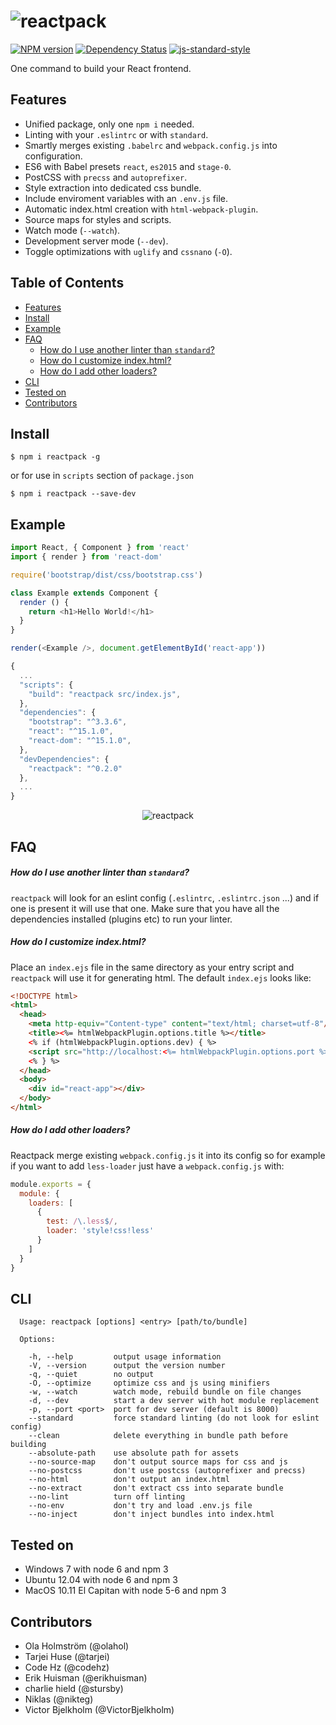 # ![reactpack](reactpack.png)

[![NPM version][npm-image]][npm-url]
[![Dependency Status][dep-image]][dep-url]
[![js-standard-style][standard-image]][standard-url]

One command to build your React frontend.

## Features

- Unified package, only one `npm i` needed.
- Linting with your `.eslintrc` or with `standard`.
- Smartly merges existing `.babelrc` and `webpack.config.js` into configuration.
- ES6 with Babel presets `react`, `es2015` and `stage-0`.
- PostCSS with `precss` and `autoprefixer`.
- Style extraction into dedicated css bundle.
- Include enviroment variables with an `.env.js` file.
- Automatic index.html creation with `html-webpack-plugin`.
- Source maps for styles and scripts.
- Watch mode (`--watch`).
- Development server mode (`--dev`).
- Toggle optimizations with `uglify` and `cssnano` (`-O`).

## Table of Contents

  * [Features](#features)
  * [Install](#install)
  * [Example](#example)
  * [FAQ](#faq)
    * [How do I use another linter than `standard`?](#how-do-i-use-another-linter-than-standard)
    * [How do I customize index.html?](#how-do-i-customize-indexhtml)
    * [How do I add other loaders?](#how-do-i-add-other-loaders)
  * [CLI](#cli)
  * [Tested on](#tested-on)
  * [Contributors](#contributors)

## Install

```
$ npm i reactpack -g
```

or for use in `scripts` section of `package.json`

```
$ npm i reactpack --save-dev
```

## Example

```js
import React, { Component } from 'react'
import { render } from 'react-dom'

require('bootstrap/dist/css/bootstrap.css')

class Example extends Component {
  render () {
    return <h1>Hello World!</h1>
  }
}

render(<Example />, document.getElementById('react-app'))
```

```javascript
{
  ...
  "scripts": {
    "build": "reactpack src/index.js",
  },
  "dependencies": {
    "bootstrap": "^3.3.6",
    "react": "^15.1.0",
    "react-dom": "^15.1.0",
  },
  "devDependencies": {
    "reactpack": "^0.2.0"
  },
  ...
}
```

<p align="center">
  <img src="https://raw.githubusercontent.com/olahol/reactpack/master/demo.gif" alt="reactpack"/>
</p>

## FAQ

##### How do I use another linter than `standard`?

`reactpack` will look for an eslint config (`.eslintrc`, `.eslintrc.json` ...) and if one is present
it will use that one. Make sure that you have all the dependencies installed (plugins etc) to run your linter.

##### How do I customize index.html?

Place an `index.ejs` file in the same directory as your entry script and `reactpack` will use it
for generating html. The default `index.ejs` looks like:

```html
<!DOCTYPE html>
<html>
  <head>
    <meta http-equiv="Content-type" content="text/html; charset=utf-8"/>
    <title><%= htmlWebpackPlugin.options.title %></title>
    <% if (htmlWebpackPlugin.options.dev) { %>
    <script src="http://localhost:<%= htmlWebpackPlugin.options.port %>/webpack-dev-server.js"></script>
    <% } %>
  </head>
  <body>
    <div id="react-app"></div>
  </body>
</html>
```

##### How do I add other loaders?

Reactpack merge existing `webpack.config.js` it into its config so for example if
you want to add `less-loader` just have a `webpack.config.js` with:

```js
module.exports = {
  module: {
    loaders: [
      {
        test: /\.less$/,
        loader: 'style!css!less'
      }
    ]
  }
}
```

## CLI

```
  Usage: reactpack [options] <entry> [path/to/bundle]

  Options:

    -h, --help         output usage information
    -V, --version      output the version number
    -q, --quiet        no output
    -O, --optimize     optimize css and js using minifiers
    -w, --watch        watch mode, rebuild bundle on file changes
    -d, --dev          start a dev server with hot module replacement
    -p, --port <port>  port for dev server (default is 8000)
    --standard         force standard linting (do not look for eslint config)
    --clean            delete everything in bundle path before building
    --absolute-path    use absolute path for assets
    --no-source-map    don't output source maps for css and js
    --no-postcss       don't use postcss (autoprefixer and precss)
    --no-html          don't output an index.html
    --no-extract       don't extract css into separate bundle
    --no-lint          turn off linting
    --no-env           don't try and load .env.js file
    --no-inject        don't inject bundles into index.html
```

## Tested on

- Windows 7 with node 6 and npm 3
- Ubuntu 12.04 with node 6 and npm 3
- MacOS 10.11 El Capitan with node 5-6 and npm 3

## Contributors

* Ola Holmström (@olahol)
* Tarjei Huse (@tarjei)
* Code Hz (@codehz)
* Erik Huisman (@erikhuisman)
* charlie hield (@stursby)
* Niklas (@nikteg)
* Victor Bjelkholm (@VictorBjelkholm)

[npm-image]: https://img.shields.io/npm/v/reactpack.svg
[npm-url]: https://npmjs.org/package/reactpack
[dep-image]: https://david-dm.org/olahol/reactpack/status.svg
[dep-url]: https://david-dm.org/olahol/reactpack
[standard-image]: https://img.shields.io/badge/code%20style-standard-brightgreen.svg
[standard-url]: https://github.com/feross/standard

